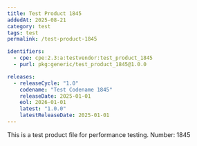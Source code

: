 ```yaml
---
title: Test Product 1845
addedAt: 2025-08-21
category: test
tags: test
permalink: /test-product-1845

identifiers:
  - cpe: cpe:2.3:a:testvendor:test_product_1845
  - purl: pkg:generic/test_product_1845@1.0.0

releases:
  - releaseCycle: "1.0"
    codename: "Test Codename 1845"
    releaseDate: 2025-01-01
    eol: 2026-01-01
    latest: "1.0.0"
    latestReleaseDate: 2025-01-01
---
```


This is a test product file for performance testing. Number: 1845
